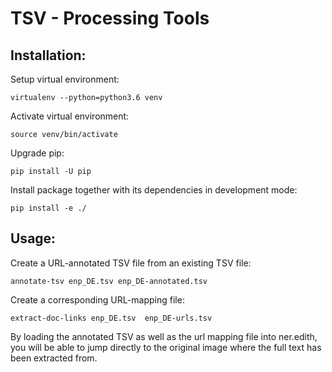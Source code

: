 # TSV - Processing Tools

## Installation:

Setup virtual environment:
```
virtualenv --python=python3.6 venv
```

Activate virtual environment:
```
source venv/bin/activate
```

Upgrade pip:
```
pip install -U pip
```

Install package together with its dependencies in development mode:
```
pip install -e ./
```

## Usage:

Create a URL-annotated TSV file from an existing TSV file:

```
annotate-tsv enp_DE.tsv enp_DE-annotated.tsv
```
Create a corresponding URL-mapping file:

```
extract-doc-links enp_DE.tsv  enp_DE-urls.tsv
```

By loading the annotated TSV as well as the url mapping file into 
ner.edith, you will be able to jump directly to the original image
where the full text has been extracted from.